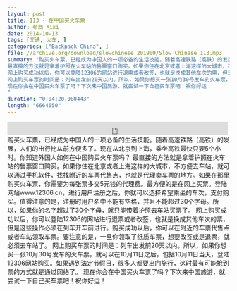 ```yaml
---
layout: post
title: 113 - 在中国买火车票
author: 希茜 Xixi
date: 2014-10-13
tags: [交通, 火车, ]
categories: ["Backpack-China", ]
file: //archive.org/download/slowchinese_201909/Slow_Chinese_113.mp3
summary: "购买火车票，已经成为中国人的一项必备的生活技能。随着高速铁路（高铁）的发展，人们的出行比从前方便多了。现在从北京到上海，乘坐高铁最快只要5个小时。你知道外国人如何在中国购买火车票吗？
最直接的方法就是拿着护照在火车站的售票窗口购买。如果你住在北京或者上海这样的大城市，不方便去车站，就可以通过手机软件，找找附近的车票代售点，也就是代理卖车票的地方。如果在那里购买火车票，你需要为每张票多交5元钱的代理费。最方便的是在网上买票。登陆网站www.12306.cn，进行用户注册之后，你就可以选择希望乘坐的车次，支付购买。值得注意的是，注册时用户名中不能有空格，并且不能超过30个字母。所以，如果你的名字超过了30个字母，就只能带着护照去车站买票了。
网上购买成功以后，你可以登陆12306的网站进行退票或者改签，也就是换成其他车次的票，但是这些操作必须在列车开车前进行。购买成功以后，你可以在附近的车票代售点或者车站领取车票。要注意的是，一旦你领取了纸质车票，想要改签或是退票，就必须去车站了。
网上购买车票的时间是：列车出发前20天以内。所以，如果你想买一张10月30号发车的火车票，就可以在10月11日之后，包括10月11日当天，登陆12306网站购买。如果遇到法定节假日，很多人都要出门旅行，这时最有可能抢到票的方式就是通过网络了。
现在你会在中国买火车票了吗？下次来中国旅游，就尝试一下自己买车票吧！祝你好运！
"
duration: "0:04:20.080443"
length: "6664650"
---
```


<iframe src="https://archive.org/embed/slowchinese_201909/Slow_Chinese_113.mp3" width="500" height="30" frameborder="0" webkitallowfullscreen="true" mozallowfullscreen="true" allowfullscreen></iframe>
购买火车票，已经成为中国人的一项必备的生活技能。随着高速铁路（高铁）的发展，人们的出行比从前方便多了。现在从北京到上海，乘坐高铁最快只要5个小时。你知道外国人如何在中国购买火车票吗？
最直接的方法就是拿着护照在火车站的售票窗口购买。如果你住在北京或者上海这样的大城市，不方便去车站，就可以通过手机软件，找找附近的车票代售点，也就是代理卖车票的地方。如果在那里购买火车票，你需要为每张票多交5元钱的代理费。最方便的是在网上买票。登陆网站www.12306.cn，进行用户注册之后，你就可以选择希望乘坐的车次，支付购买。值得注意的是，注册时用户名中不能有空格，并且不能超过30个字母。所以，如果你的名字超过了30个字母，就只能带着护照去车站买票了。
网上购买成功以后，你可以登陆12306的网站进行退票或者改签，也就是换成其他车次的票，但是这些操作必须在列车开车前进行。购买成功以后，你可以在附近的车票代售点或者车站领取车票。要注意的是，一旦你领取了纸质车票，想要改签或是退票，就必须去车站了。
网上购买车票的时间是：列车出发前20天以内。所以，如果你想买一张10月30号发车的火车票，就可以在10月11日之后，包括10月11日当天，登陆12306网站购买。如果遇到法定节假日，很多人都要出门旅行，这时最有可能抢到票的方式就是通过网络了。
现在你会在中国买火车票了吗？下次来中国旅游，就尝试一下自己买车票吧！祝你好运！
